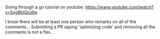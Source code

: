 Going through a go tutorial on youtube:
https://www.youtube.com/watch?v=5og8btQcdlw

I know there will be at least one person who remarks on all of the comments...
Submitting a PR saying 'optimizing code' and removing all the comments is not a flex...